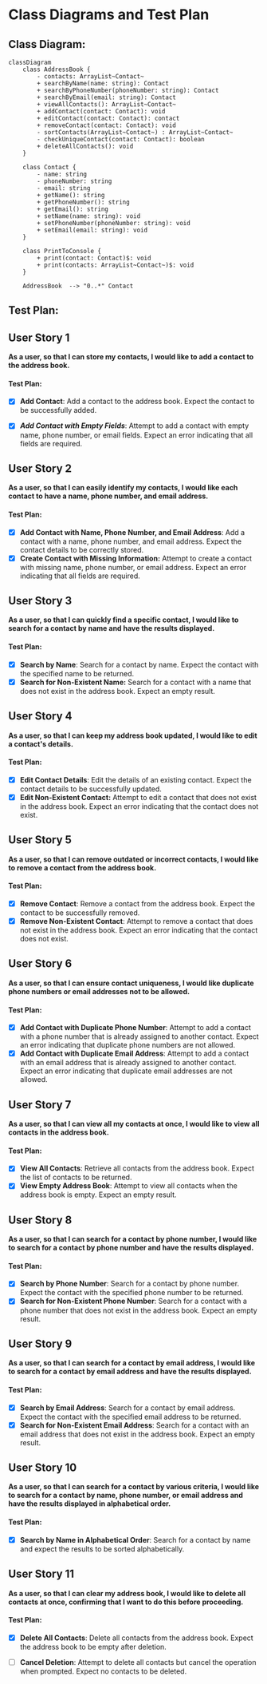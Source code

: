 # Class Diagrams and Test Plan

## Class Diagram:
```mermaid
classDiagram
    class AddressBook {
        - contacts: ArrayList~Contact~
        + searchByName(name: string): Contact
        + searchByPhoneNumber(phoneNumber: string): Contact
        + searchByEmail(email: string): Contact
        + viewAllContacts(): ArrayList~Contact~ 
        + addContact(contact: Contact): void
        + editContact(contact: Contact): contact
        + removeContact(contact: Contact): void
        - sortContacts(ArrayList~Contact~) : ArrayList~Contact~
        - checkUniqueContact(contact: Contact): boolean
        + deleteAllContacts(): void
    }
    
    class Contact {
        - name: string
        - phoneNumber: string
        - email: string
        + getName(): string
        + getPhoneNumber(): string
        + getEmail(): string
        + setName(name: string): void
        + setPhoneNumber(phoneNumber: string): void
        + setEmail(email: string): void
    }

    class PrintToConsole {
        + print(contact: Contact)$: void
        + print(contacts: ArrayList~Contact~)$: void
    }
    
    AddressBook  --> "0..*" Contact

```


## Test Plan:

## User Story 1
**As a user, so that I can store my contacts, I would like to add a contact to the address book.**

#### Test Plan:
- [x] **Add Contact**: Add a contact to the address book. Expect the contact to be successfully added.

- [x] ***Add Contact with Empty Fields***: Attempt to add a contact with empty name, phone number, or email fields. Expect an error indicating that all fields are required.

## User Story 2
**As a user, so that I can easily identify my contacts, I would like each contact to have a name, phone number, and email address.**

#### Test Plan:
- [x] **Add Contact with Name, Phone Number, and Email Address**: Add a contact with a name, phone number, and email address. Expect the contact details to be correctly stored.
- [x] **Create Contact with Missing Information:** Attempt to create a contact with missing name, phone number, or email address. Expect an error indicating that all fields are required.

## User Story 3
**As a user, so that I can quickly find a specific contact, I would like to search for a contact by name and have the results displayed.**

#### Test Plan:
- [x] **Search by Name**: Search for a contact by name. Expect the contact with the specified name to be returned.
- [X] **Search for Non-Existent Name:** Search for a contact with a name that does not exist in the address book. Expect an empty result.

## User Story 4
**As a user, so that I can keep my address book updated, I would like to edit a contact's details.**

#### Test Plan:
- [x] **Edit Contact Details**: Edit the details of an existing contact. Expect the contact details to be successfully updated.
- [x] **Edit Non-Existent Contact:** Attempt to edit a contact that does not exist in the address book. Expect an error indicating that the contact does not exist.

## User Story 5
**As a user, so that I can remove outdated or incorrect contacts, I would like to remove a contact from the address book.**

#### Test Plan:
- [x] **Remove Contact**: Remove a contact from the address book. Expect the contact to be successfully removed.
- [x] **Remove Non-Existent Contact**: Attempt to remove a contact that does not exist in the address book. Expect an error indicating that the contact does not exist.

## User Story 6
**As a user, so that I can ensure contact uniqueness, I would like duplicate phone numbers or email addresses not to be allowed.**

#### Test Plan:
- [x] **Add Contact with Duplicate Phone Number**: Attempt to add a contact with a phone number that is already assigned to another contact. Expect an error indicating that duplicate phone numbers are not allowed.
- [x] **Add Contact with Duplicate Email Address**: Attempt to add a contact with an email address that is already assigned to another contact. Expect an error indicating that duplicate email addresses are not allowed.

## User Story 7
**As a user, so that I can view all my contacts at once, I would like to view all contacts in the address book.**

#### Test Plan:
- [x] **View All Contacts**: Retrieve all contacts from the address book. Expect the list of contacts to be returned.
- [x] **View Empty Address Book**: Attempt to view all contacts when the address book is empty. Expect an empty result.

## User Story 8
**As a user, so that I can search for a contact by phone number, I would like to search for a contact by phone number and have the results displayed.**

#### Test Plan:
- [x] **Search by Phone Number**: Search for a contact by phone number. Expect the contact with the specified phone number to be returned.
- [x] **Search for Non-Existent Phone Number**: Search for a contact with a phone number that does not exist in the address book. Expect an empty result.

## User Story 9
**As a user, so that I can search for a contact by email address, I would like to search for a contact by email address and have the results displayed.**

#### Test Plan:
- [x] **Search by Email Address**: Search for a contact by email address. Expect the contact with the specified email address to be returned.
- [x] **Search for Non-Existent Email Address**: Search for a contact with an email address that does not exist in the address book. Expect an empty result.

## User Story 10
**As a user, so that I can search for a contact by various criteria, I would like to search for a contact by name, phone number, or email address and have the results displayed in alphabetical order.**

#### Test Plan:
- [x] **Search by Name in Alphabetical Order**: Search for a contact by name and expect the results to be sorted alphabetically.

## User Story 11
**As a user, so that I can clear my address book, I would like to delete all contacts at once, confirming that I want to do this before proceeding.**

#### Test Plan:
- [x] **Delete All Contacts**: Delete all contacts from the address book. Expect the address book to be empty after deletion.
- [ ] **Cancel Deletion**: Attempt to delete all contacts but cancel the operation when prompted. Expect no contacts to be deleted.

